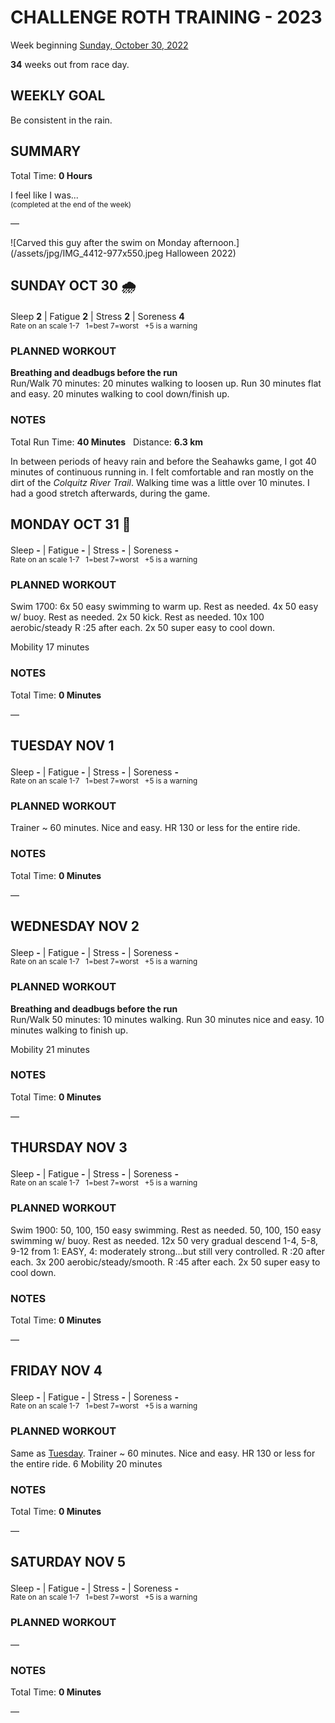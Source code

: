 # CHALLENGE ROTH TRAINING - 2023
Week beginning [Sunday, October 30, 2022](javascript:flick('sun');)

**34** weeks out from race day.

## WEEKLY GOAL
Be consistent in the rain.

## SUMMARY
Total Time: **0 Hours**

I feel like I was...
<br /><sup>(completed at the end of the week)</sup>

&mdash;

![Carved this guy after the swim on Monday afternoon.](/assets/jpg/IMG_4412-977x550.jpeg Halloween 2022)

## SUNDAY OCT 30 🌧
Sleep **2** | Fatigue **2** | Stress **2** | Soreness **4**
<sup><br />Rate on an scale 1-7 &nbsp; 1=best 7=worst &nbsp; +5 is a warning</sup>

### PLANNED WORKOUT
**Breathing and deadbugs before the run​**  
Run/Walk 70 minutes: 
20 minutes walking to loosen up.
Run 30 minutes flat and easy. 
20 minutes walking to cool down/finish up. 

### NOTES
Total Run Time: **40 Minutes** &nbsp; Distance: **6.3 km**

In between periods of heavy rain and before the Seahawks game, I got 40 minutes of continuous running in.  I felt comfortable and ran mostly on the dirt of the _Colquitz River Trail_.   Walking time was a little over 10 minutes.  I had a good stretch afterwards, during the game.

<!---->
## MONDAY OCT 31 🎃
Sleep **-** | Fatigue **-** | Stress **-** | Soreness **-**
<sup><br />Rate on an scale 1-7 &nbsp; 1=best 7=worst &nbsp; +5 is a warning</sup>

### PLANNED WORKOUT
Swim 1700: 
6x 50 easy swimming to warm up. Rest as needed. 
4x 50 easy w/ buoy. Rest as needed. 
2x 50 kick. Rest as needed. 
10x 100 aerobic/steady R :25 after each. 
2x 50 super easy to cool down.

Mobility 17 minutes

### NOTES
Total Time: **0 Minutes**

&mdash;  

<!---->
## TUESDAY NOV 1
Sleep **-** | Fatigue **-** | Stress **-** | Soreness **-**
<sup><br />Rate on an scale 1-7 &nbsp; 1=best 7=worst &nbsp; +5 is a warning</sup>

### PLANNED WORKOUT
Trainer ~ 60 minutes. 
Nice and easy. HR 130 or less for the entire ride.

### NOTES
Total Time: **0 Minutes**

&mdash;  

<!---->
## WEDNESDAY NOV 2
Sleep **-** | Fatigue **-** | Stress **-** | Soreness **-**
<sup><br />Rate on an scale 1-7 &nbsp; 1=best 7=worst &nbsp; +5 is a warning</sup>

### PLANNED WORKOUT
**Breathing and deadbugs before the run​**   
Run/Walk 50 minutes: 
10 minutes walking. 
Run 30 minutes nice and easy. 
10 minutes walking to finish up.

Mobility 21 minutes

### NOTES
Total Time: **0 Minutes**

&mdash;  

<!---->
## THURSDAY NOV 3
Sleep **-** | Fatigue **-** | Stress **-** | Soreness **-**
<sup><br />Rate on an scale 1-7 &nbsp; 1=best 7=worst &nbsp; +5 is a warning</sup>

### PLANNED WORKOUT
Swim 1900: 
50, 100, 150 easy swimming. Rest as needed. 
50, 100, 150 easy swimming w/ buoy. Rest as needed. 
12x 50 very gradual descend 1-4, 5-8, 9-12 from 1: EASY, 4: moderately strong...but still very controlled. R :20 after each. 
3x 200 aerobic/steady/smooth. R :45 after each. 
2x 50 super easy to cool down.

### NOTES
Total Time: **0 Minutes**

&mdash;  

<!---->
## FRIDAY NOV 4
Sleep **-** | Fatigue **-** | Stress **-** | Soreness **-**
<sup><br />Rate on an scale 1-7 &nbsp; 1=best 7=worst &nbsp; +5 is a warning</sup>

### PLANNED WORKOUT
Same as [Tuesday](javascript:flick('tue');). 
Trainer ~ 60 minutes.
Nice and easy. HR 130 or less for the entire ride.
6
Mobility 20 minutes

### NOTES
Total Time: **0 Minutes**

&mdash;  

<!---->
## SATURDAY NOV 5
Sleep **-** | Fatigue **-** | Stress **-** | Soreness **-**
<sup><br />Rate on an scale 1-7 &nbsp; 1=best 7=worst &nbsp; +5 is a warning</sup>

### PLANNED WORKOUT
&mdash;  

### NOTES
Total Time: **0 Minutes**

&mdash;  

